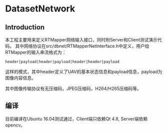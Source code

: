 # DatasetNetwork

## Introduction

本工程主要用来定义RTMapper网络输入接口，同时附Server和Client测试演示代码。
其中网络协议在src/dbnet/RTMapperNetInterface.h中定义，用户给RTMapper的输入串流格式为：

```
header|payload|header|payload|header|header|payload
```
这样的模式，其中header定义了UAV的基本状态信息和payload信息，payload为图像内容信息。

其中图像传输协议有无压缩码，JPEG压缩码，H264/H265压缩码等。

## 编译

目前编译在Ubuntu 16.04测试通过，Client端只依赖Qt 4.8, Server端依赖opencv。
